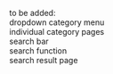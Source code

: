 to be added:  
dropdown category menu  
individual category pages  
search bar  
search function  
search result page  
 
